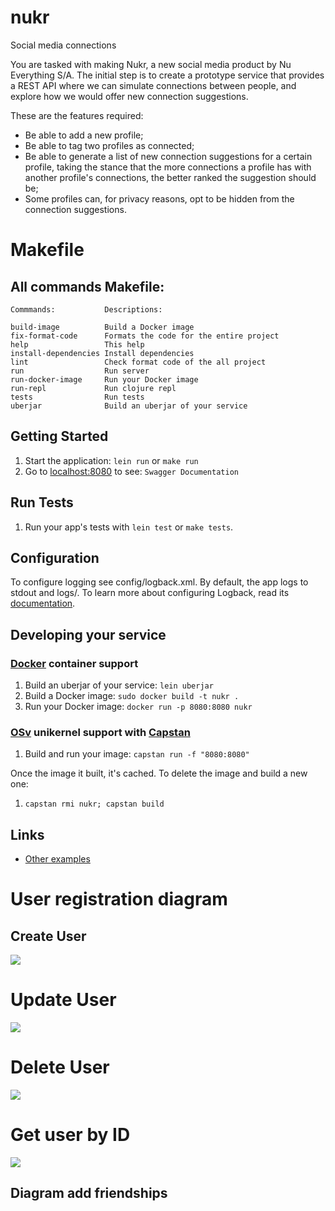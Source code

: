 # nukr

Social media connections

You are tasked with making Nukr, a new social media product by Nu Everything S/A. The initial step is to create a prototype service that provides a REST API where we can simulate connections between people, and explore how we would offer new connection suggestions.

These are the features required:
- Be able to add a new profile;
- Be able to tag two profiles as connected;
- Be able to generate a list of new connection suggestions for a certain profile, taking the stance that the more connections a profile has with another profile's connections, the better ranked the suggestion should be;
- Some profiles can, for privacy reasons, opt to be hidden from the connection suggestions.

# Makefile
## All commands Makefile:
```
Commmands:           Descriptions:

build-image          Build a Docker image
fix-format-code      Formats the code for the entire project
help                 This help
install-dependencies Install dependencies
lint                 Check format code of the all project
run                  Run server
run-docker-image     Run your Docker image
run-repl             Run clojure repl
tests                Run tests
uberjar              Build an uberjar of your service
```


## Getting Started

1. Start the application: `lein run` or `make run`
2. Go to [localhost:8080](http://localhost:8080/) to see: `Swagger Documentation`

## Run Tests

1. Run your app's tests with `lein test` or `make tests`.

## Configuration

To configure logging see config/logback.xml. By default, the app logs to stdout and logs/.
To learn more about configuring Logback, read its [documentation](http://logback.qos.ch/documentation.html).


## Developing your service

### [Docker](https://www.docker.com/) container support

1. Build an uberjar of your service: `lein uberjar`
2. Build a Docker image: `sudo docker build -t nukr .`
3. Run your Docker image: `docker run -p 8080:8080 nukr`

### [OSv](http://osv.io/) unikernel support with [Capstan](http://osv.io/capstan/)

1. Build and run your image: `capstan run -f "8080:8080"`

Once the image it built, it's cached.  To delete the image and build a new one:

1. `capstan rmi nukr; capstan build`


## Links
* [Other examples](https://github.com/pedestal/samples)

# User registration diagram

## Create User
![](https://www.websequencediagrams.com/cgi-bin/cdraw?lz=dGl0bGUgQ3JlYXRlIFVzZXIgUHJvZmlsZQoKbm90ZSBvdmVyIGFwaSxjb250cm9sbGVyOiBSZXF1ZXN0IGMAMQZ1c2VyIHdpdGggYm9keSByABgGCmFwaS0-ACsMUE9TVCB0bwArDAoATQotPmRiOiBWZXJpZnkgaWYAUAZleGl0IGJ5IGVtYWlsCmFsdABnBm5vdCBleGlzdHMKICAgIGRiAFsOUmV0dXJucyBuaWwKZWxzAIEbBwAOIwCBDgVlbmQAURkAgSMMYXBpAGEKMjAxAIIIB2QAPwcAZBQAJhlFeGNlcHRpb24Agn4GAIFVB2VuZAoKCgoKCgABBQo&s=roundgreen)

# Update User
![](https://www.websequencediagrams.com/cgi-bin/cdraw?lz=dGl0bGUgVXBkYXRlIHVzZXIKCmFwaS0-Y29udHJvbGxlcjogUFVUABYMIGJ5IElECgAYCi0-ZGI6ABUNYXQgREIKZGIAOg5SZXR1cm4APgZ1AG0FZAA5DQAZCVN0YXR1cyBjb2RlIDIwMCAtIFUAKAw&s=roundgreen)

# Delete User
![](https://www.websequencediagrams.com/cgi-bin/cdraw?lz=dGl0bGUgRGVsZXRlIHVzZXIKCmFwaS0-ZGI6IExvYWQgYWxsABIGYWx0IFVzZXIgbm90IGV4aXN0cwogICAgYXBpOiBSZXR1cm4gNDA0ABoKZm91bmQKZWxzZQAyBgAmDgBdBgBtDCAgICBkYi0ASwUAZAVyZW1vdmVkAFURMgBeCAAZCGVuZAo&s=roundgreen)

# Get user by ID
![](https://www.websequencediagrams.com/cgi-bin/cdraw?lz=dGl0bGUgRGVsZXRlIHVzZXIKCmFwaS0-ZGI6IExvYWQgYWxsABIGYWx0IFVzZXIgbm90IGV4aXN0cwogICAgZGItPmFwaTogUmV0dXJuIDQwNAAeCmZvdW5kCmVsc2UANgYALQsAXglHZXQAdAYAOhRVABEIAIERBQAKECAtIFN0YXR1cyAyMDEKZW5kCg&s=roundgreen)

## Diagram add friendships
![]()